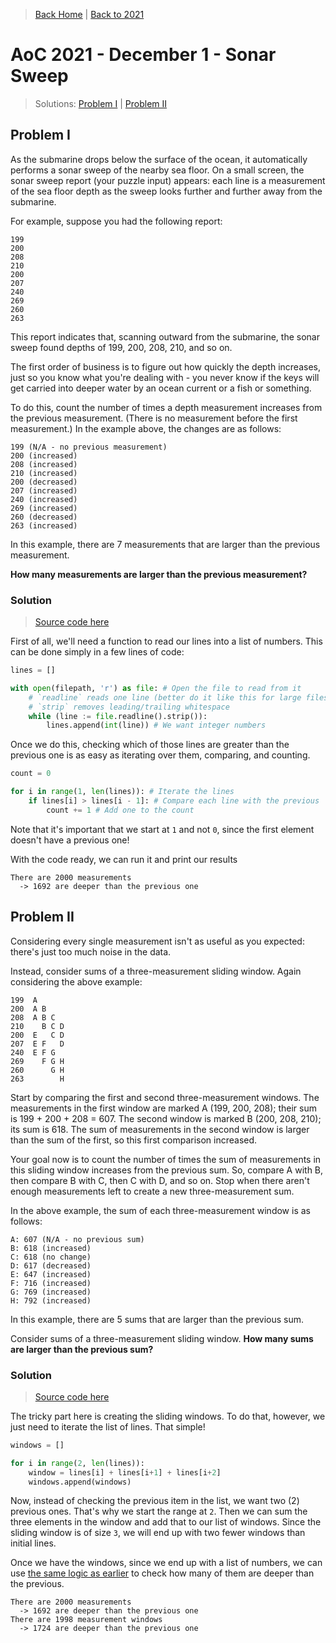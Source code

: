 > [Back Home](/)   &#124;   [Back to 2021](/2021/)

# AoC 2021 - December 1 - Sonar Sweep

> Solutions: [Problem I](#solution)   &#124;   [Problem II](#solution-1)

## Problem I

As the submarine drops below the surface of the ocean, it automatically performs a sonar sweep of the nearby sea floor. On a small screen, the sonar sweep report (your puzzle input) appears: each line is a measurement of the sea floor depth as the sweep looks further and further away from the submarine.

For example, suppose you had the following report:

	199
	200
	208
	210
	200
	207
	240
	269
	260
	263

This report indicates that, scanning outward from the submarine, the sonar sweep found depths of 199, 200, 208, 210, and so on.

The first order of business is to figure out how quickly the depth increases, just so you know what you're dealing with - you never know if the keys will get carried into deeper water by an ocean current or a fish or something.

To do this, count the number of times a depth measurement increases from the previous measurement. (There is no measurement before the first measurement.) In the example above, the changes are as follows:

	199 (N/A - no previous measurement)
	200 (increased)
	208 (increased)
	210 (increased)
	200 (decreased)
	207 (increased)
	240 (increased)
	269 (increased)
	260 (decreased)
	263 (increased)

In this example, there are 7 measurements that are larger than the previous measurement.

**How many measurements are larger than the previous measurement?**

### Solution

> [Source code here](https://github.com/kevinrpb/AoC/blob/main/solutions/y2021/d01/p1.py)

First of all, we'll need a function to read our lines into a list of numbers. This can be done simply in a few lines of code:

```python
lines = []

with open(filepath, 'r') as file: # Open the file to read from it
	# `readline` reads one line (better do it like this for large files)
	# `strip` removes leading/trailing whitespace
	while (line := file.readline().strip()):
		lines.append(int(line)) # We want integer numbers
```

Once we do this, checking which of those lines are greater than the previous one is as easy as iterating over them, comparing, and counting.

<span id="code-snippet-count" />

```python
count = 0

for i in range(1, len(lines)): # Iterate the lines
	if lines[i] > lines[i - 1]: # Compare each line with the previous
		count += 1 # Add one to the count
```

Note that it's important that we start at `1` and not `0`, since the first element doesn't have a previous one!

With the code ready, we can run it and print our results

	There are 2000 measurements
	  -> 1692 are deeper than the previous one

## Problem II

Considering every single measurement isn't as useful as you expected: there's just too much noise in the data.

Instead, consider sums of a three-measurement sliding window. Again considering the above example:

	199  A
	200  A B
	208  A B C
	210    B C D
	200  E   C D
	207  E F   D
	240  E F G
	269    F G H
	260      G H
	263        H

Start by comparing the first and second three-measurement windows. The measurements in the first window are marked A (199, 200, 208); their sum is 199 + 200 + 208 = 607. The second window is marked B (200, 208, 210); its sum is 618. The sum of measurements in the second window is larger than the sum of the first, so this first comparison increased.

Your goal now is to count the number of times the sum of measurements in this sliding window increases from the previous sum. So, compare A with B, then compare B with C, then C with D, and so on. Stop when there aren't enough measurements left to create a new three-measurement sum.

In the above example, the sum of each three-measurement window is as follows:

	A: 607 (N/A - no previous sum)
	B: 618 (increased)
	C: 618 (no change)
	D: 617 (decreased)
	E: 647 (increased)
	F: 716 (increased)
	G: 769 (increased)
	H: 792 (increased)

In this example, there are 5 sums that are larger than the previous sum.

Consider sums of a three-measurement sliding window. **How many sums are larger than the previous sum?**

### Solution

> [Source code here](https://github.com/kevinrpb/AoC/blob/main/solutions/y2021/d01/p2.py)

The tricky part here is creating the sliding windows. To do that, however, we just need to iterate the list of lines. That simple!

```python
windows = []

for i in range(2, len(lines)):
	window = lines[i] + lines[i+1] + lines[i+2]
	windows.append(windows)
```

Now, instead of checking the previous item in the list, we want two (2) previous ones. That's why we start the range at `2`. Then we can sum the three elements in the window and add that to our list of windows. Since the sliding window is of size `3`, we will end up with two fewer windows than initial lines.

Once we have the windows, since we end up with a list of numbers, we can use [the same logic as earlier](#code-snippet-count) to check how many of them are deeper than the previous.

	There are 2000 measurements
	  -> 1692 are deeper than the previous one
	There are 1998 measurement windows
	  -> 1724 are deeper than the previous one
